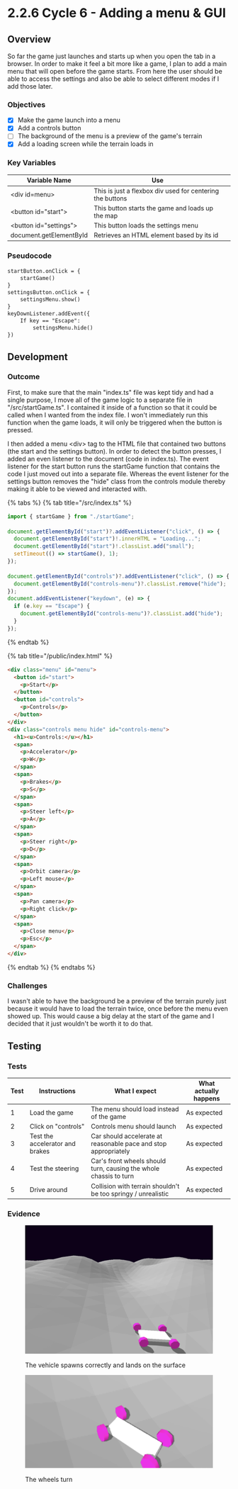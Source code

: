 # 2.2.6 Cycle 6 - Adding a menu & GUI

## Overview

So far the game just launches and starts up when you open the tab in a browser. In order to make it feel a bit more like a game, I plan to add a main menu that will open before the game starts. From here the user should be able to access the settings and also be able to select different modes if I add those later.

### Objectives

* [x] Make the game launch into a menu
* [x] Add a controls button
* [ ] The background of the menu is a preview of the game's terrain
* [x] Add a loading screen while the terrain loads in

### Key Variables

| Variable Name           | Use                                                       |   |
| ----------------------- | --------------------------------------------------------- | - |
| \<div id=menu>          | This is just a flexbox div used for centering the buttons |   |
| \<button id="start">    | This button starts the game and loads up the map          |   |
| \<button id="settings"> | This button loads the settings menu                       |   |
| document.getElementById | Retrieves an HTML element based by its id                 |   |

### Pseudocode

```
startButton.onClick = {
    startGame()
}
settingsButton.onClick = {
    settingsMenu.show()
}
keyDownListener.addEvent({
    If key == "Escape":
        settingsMenu.hide()
})
```

## Development

### Outcome

First, to make sure that the main "index.ts" file was kept tidy and had a single purpose, I move all of the game logic to a separate file in "/src/startGame.ts". I contained it inside of a function so that it could be called when I wanted from the index file. I won't immediately run this function when the game loads, it will only be triggered when the button is pressed.

I then added a menu \<div> tag to the HTML file that contained two buttons (the start and the settings button). In order to detect the button presses, I added an even listener to the document (code in index.ts). The event listener for the start button runs the startGame function that contains the code I just moved out into a separate file. Whereas the event listener for the settings button removes the "hide" class from the controls module thereby making it able to be viewed and interacted with.

{% tabs %}
{% tab title="/src/index.ts" %}
```typescript
import { startGame } from "./startGame";

document.getElementById("start")?.addEventListener("click", () => {
  document.getElementById("start")!.innerHTML = "Loading...";
  document.getElementById("start")!.classList.add("small");
  setTimeout(() => startGame(), 1);
});

document.getElementById("controls")?.addEventListener("click", () => {
  document.getElementById("controls-menu")?.classList.remove("hide");
});
document.addEventListener("keydown", (e) => {
  if (e.key == "Escape") {
    document.getElementById("controls-menu")?.classList.add("hide");
  }
});
```
{% endtab %}

{% tab title="/public/index.html" %}
```html
<div class="menu" id="menu">
  <button id="start">
    <p>Start</p>
  </button>
  <button id="controls">
    <p>Controls</p>
  </button>
</div>
<div class="controls menu hide" id="controls-menu">
  <h1><u>Controls:</u></h1>
  <span>
    <p>Accelerator</p>
    <p>W</p>
  </span>
  <span>
    <p>Brakes</p>
    <p>S</p>
  </span>
  <span>
    <p>Steer left</p>
    <p>A</p>
  </span>
  <span>
    <p>Steer right</p>
    <p>D</p>
  </span>
  <span>
    <p>Orbit camera</p>
    <p>Left mouse</p>
  </span>
  <span>
    <p>Pan camera</p>
    <p>Right click</p>
  </span>
  <span>
    <p>Close menu</p>
    <p>Esc</p>
  </span>
</div>
```
{% endtab %}
{% endtabs %}

### Challenges

I wasn't able to have the background be a preview of the terrain purely just because it would have to load the terrain twice, once before the menu even showed up. This would cause a big delay at the start of the game and I decided that it just wouldn't be worth it to do that.&#x20;

## Testing

### Tests

| Test | Instructions                    | What I expect                                                     | What actually happens |
| ---- | ------------------------------- | ----------------------------------------------------------------- | --------------------- |
| 1    | Load the game                   | The menu should load instead of the game                          | As expected           |
| 2    | Click on "controls"             | Controls menu should launch                                       | As expected           |
| 3    | Test the accelerator and brakes | Car should accelerate at reasonable pace and stop appropriately   | As expected           |
| 4    | Test the steering               | Car's front wheels should turn, causing the whole chassis to turn | As expected           |
| 5    | Drive around                    | Collision with terrain shouldn't be too springy / unrealistic     | As expected           |

### Evidence

<figure><img src="../.gitbook/assets/image (10).png" alt=""><figcaption><p>The vehicle spawns correctly and lands on the surface</p></figcaption></figure>

<figure><img src="../.gitbook/assets/image (2).png" alt=""><figcaption><p>The wheels turn</p></figcaption></figure>
